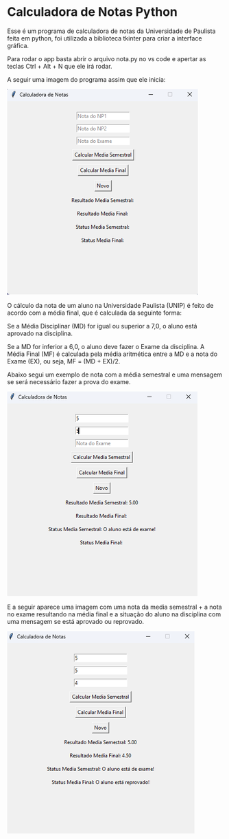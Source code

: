 # Calculadora de Notas Python

Esse é um programa de calculadora de notas da Universidade de Paulista feita em python, foi utilizada a biblioteca tkinter para criar a interface gráfica.

Para rodar o app basta abrir o arquivo nota.py no vs code e apertar as teclas Ctrl + Alt + N que ele irá rodar.

A seguir uma imagem do programa assim que ele inicia:

 ![alt text](<Captura de tela 2024-12-09 134403.png>)

O cálculo da nota de um aluno na Universidade Paulista (UNIP) é feito de acordo com a média final, que é calculada da seguinte forma:

Se a Média Disciplinar (MD) for igual ou superior a 7,0, o aluno está aprovado na disciplina.

Se a MD for inferior a 6,0, o aluno deve fazer o Exame da disciplina. A Média Final (MF) é calculada pela média aritmética entre a MD e a nota do Exame (EX), ou seja, MF = (MD + EX)/2.

Abaixo segui um exemplo de nota com a média semestral e uma mensagem se será necessário fazer a prova do exame.

![alt text](<Captura de tela 2024-12-09 134430.png>)

E a seguir aparece uma imagem com uma nota da media semestral + a nota no exame resultando na média final e a situação do aluno na disciplina com uma mensagem se está aprovado ou reprovado.

![alt text](<Captura de tela 2024-12-09 134454.png>)